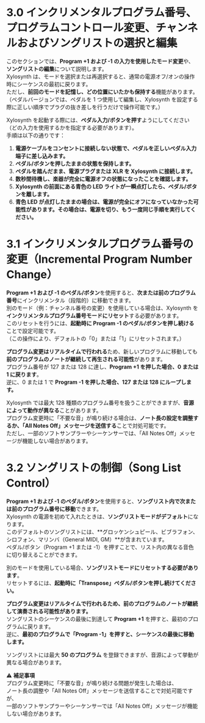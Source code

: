 # 3.0 インクリメンタルプログラム番号、プログラムコントロール変更、チャンネルおよびソングリストの選択と編集

このセクションでは、**Program +1 および -1 の入力を使用したモード変更**や、**ソングリストの編集**について説明します。  
Xylosynth は、モードを選択または再選択すると、通常の電源オフ/オンの操作時にシーケンスの最初に戻ります。  
ただし、**前回のモードを記憶し、どの位置にいたかも保持する**機能があります。  
（ペダルバージョンでは、ペダルを 1 つ使用して編集し、Xylosynth を設定する際に正しい順序でプラグの抜き差しを行うだけで操作可能です。）

Xylosynth を起動する際には、**ペダル入力/ボタンを押す**ようにしてください（どの入力を使用するかを指定する必要があります）。  
手順は以下の通りです：

1. **電源ケーブルをコンセントに接続しない状態で、ペダルを正しいペダル入力端子に差し込みます。**
2. **ペダル/ボタンを押したままの状態を保持します。**
3. **ペダルを踏んだまま、電源プラグまたは XLR を Xylosynth に接続します。**
4. **数秒間待機し、楽器が完全に電源オフの状態になったことを確認します。**
5. **Xylosynth の前面にある青色の LED ライトが一瞬点灯したら、ペダル/ボタンを離します。**
6. **青色 LED が点灯したままの場合は、電源が完全にオフになっていなかった可能性があります。その場合は、電源を切り、もう一度同じ手順を実行してください。**

# 3.1 インクリメンタルプログラム番号の変更（Incremental Program Number Change）

**Program +1 および -1 のペダル/ボタン**を使用すると、**次または前のプログラム番号**にインクリメンタル（段階的）に移動できます。  
別のモード（例：チャンネル番号の変更）を使用している場合は、Xylosynth を**インクリメンタルプログラム番号モードにリセット**する必要があります。  
このリセットを行うには、**起動時に Program -1 のペダル/ボタンを押し続ける**ことで設定可能です。  
（この操作により、デフォルトの「0」または「1」にリセットされます。）

**プログラム変更はリアルタイムで行われる**ため、新しいプログラムに移動しても**前のプログラムのノートが継続して再生される可能性**があります。  
プログラム番号が 127 または 128 に達し、**Program +1 を押した場合、0 または 1 に戻ります**。  
逆に、0 または 1 で **Program -1 を押した場合、127 または 128 にループします。**

Xylosynth では最大 128 種類のプログラム番号を扱うことができますが、**音源によって動作が異なる**ことがあります。  
プログラム変更時に「不要な音」が鳴り続ける場合は、**ノート長の設定を調整するか、「All Notes Off」メッセージを送信する**ことで対処可能です。  
ただし、一部のソフトサンプラーやシーケンサーでは、「All Notes Off」メッセージが機能しない場合があります。

# 3.2 ソングリストの制御（Song List Control）

**Program +1 および -1 のペダル/ボタン**を使用すると、**ソングリスト内で次または前のプログラム番号に移動**できます。  
Xylosynth の電源を初めて入れたときは、**ソングリストモードがデフォルト**になります。  
このデフォルトのソングリストには、**グロッケンシュピール、ビブラフォン、シロフォン、マリンバ（General MIDI, GM）**が含まれています。  
ペダル/ボタン（Program +1 または -1）を押すことで、リスト内の異なる音色に切り替えることができます。

別のモードを使用している場合、**ソングリストモードにリセットする必要があります**。  
リセットするには、**起動時に「Transpose」ペダル/ボタンを押し続けてください。**

**プログラム変更はリアルタイムで行われるため、前のプログラムのノートが継続して演奏される可能性があります。**  
ソングリストのシーケンスの最後に到達して **Program +1** を押すと、最初のプログラムに戻ります。  
逆に、**最初のプログラムで「Program -1」を押すと、シーケンスの最後に移動します。**

ソングリストには最大 **50 のプログラム** を登録できますが、音源によって挙動が異なる場合があります。

⚠ **補足事項**  
プログラム変更時に「不要な音」が鳴り続ける問題が発生した場合は、  
ノート長の調整や「All Notes Off」メッセージを送信することで対処可能ですが、  
一部のソフトサンプラーやシーケンサーでは「All Notes Off」メッセージが機能しない場合があります。
